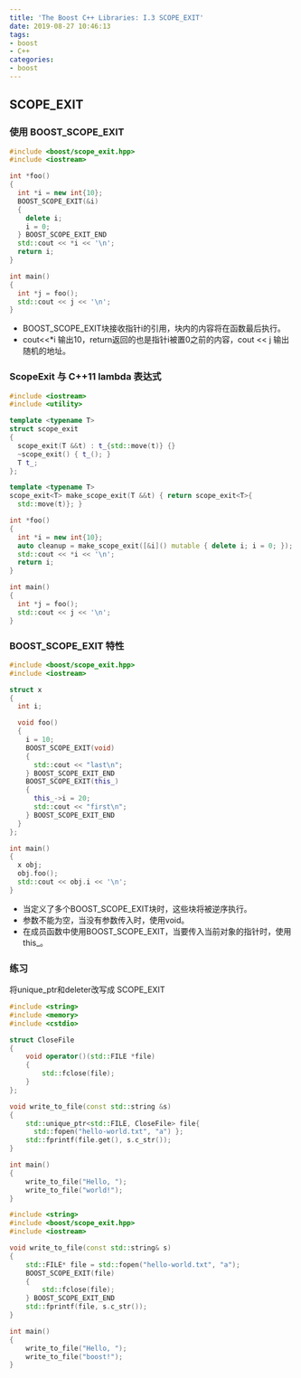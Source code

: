 ```yaml
---
title: 'The Boost C++ Libraries: I.3 SCOPE_EXIT'
date: 2019-08-27 10:46:13
tags:
- boost
- C++
categories:
- boost
---
```

## SCOPE_EXIT

### 使用 BOOST_SCOPE_EXIT
```C++
#include <boost/scope_exit.hpp>
#include <iostream>

int *foo()
{
  int *i = new int{10};
  BOOST_SCOPE_EXIT(&i)
  {
    delete i;
    i = 0;
  } BOOST_SCOPE_EXIT_END
  std::cout << *i << '\n';
  return i;
}

int main()
{
  int *j = foo();
  std::cout << j << '\n';
}
```
- BOOST_SCOPE_EXIT块接收指针i的引用，块内的内容将在函数最后执行。
- cout<<*i 输出10，return返回的也是指针i被置0之前的内容，cout << j 输出随机的地址。


### ScopeExit 与 C++11 lambda 表达式
```C++
#include <iostream>
#include <utility>

template <typename T>
struct scope_exit
{
  scope_exit(T &&t) : t_{std::move(t)} {}
  ~scope_exit() { t_(); }
  T t_;
};

template <typename T>
scope_exit<T> make_scope_exit(T &&t) { return scope_exit<T>{
  std::move(t)}; }

int *foo()
{
  int *i = new int{10};
  auto cleanup = make_scope_exit([&i]() mutable { delete i; i = 0; });
  std::cout << *i << '\n';
  return i;
}

int main()
{
  int *j = foo();
  std::cout << j << '\n';
}
```


### BOOST_SCOPE_EXIT 特性 
```C++
#include <boost/scope_exit.hpp>
#include <iostream>

struct x
{
  int i;

  void foo()
  {
    i = 10;
    BOOST_SCOPE_EXIT(void)
    {
      std::cout << "last\n";
    } BOOST_SCOPE_EXIT_END
    BOOST_SCOPE_EXIT(this_)
    {
      this_->i = 20;
      std::cout << "first\n";
    } BOOST_SCOPE_EXIT_END
  }
};

int main()
{
  x obj;
  obj.foo();
  std::cout << obj.i << '\n';
}
```
- 当定义了多个BOOST_SCOPE_EXIT块时，这些块将被逆序执行。
- 参数不能为空，当没有参数传入时，使用void。
- 在成员函数中使用BOOST_SCOPE_EXIT，当要传入当前对象的指针时，使用this_。


### 练习
将unique_ptr和deleter改写成 SCOPE_EXIT
```C++
#include <string>
#include <memory>
#include <cstdio>

struct CloseFile
{
    void operator()(std::FILE *file)
    {
        std::fclose(file);
    }
};

void write_to_file(const std::string &s)
{
    std::unique_ptr<std::FILE, CloseFile> file{
      std::fopen("hello-world.txt", "a") };
    std::fprintf(file.get(), s.c_str());
}

int main()
{
    write_to_file("Hello, ");
    write_to_file("world!");
}
```

```C++
#include <string>
#include <boost/scope_exit.hpp>
#include <iostream>

void write_to_file(const std::string& s)
{
	std::FILE* file = std::fopen("hello-world.txt", "a");
	BOOST_SCOPE_EXIT(file)
	{
		std::fclose(file);
	} BOOST_SCOPE_EXIT_END
	std::fprintf(file, s.c_str());
}

int main()
{
	write_to_file("Hello, ");
	write_to_file("boost!");
}
```